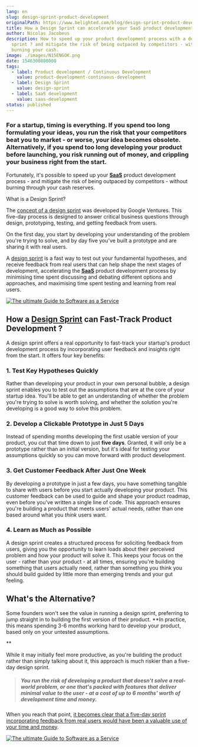 ```yaml
---
lang: en
slug: design-sprint-product-development
originalPath: https://www.belighted.com/blog/design-sprint-product-development
title: How a Design Sprint can accelerate your SaaS product development process
author: Nicolas Jacobeus
description: How to speed up your product development process with a design
  sprint ? and mitigate the risk of being outpaced by competitors - without
  burning your cash.
image: ./images/N15ENGOK.png
date: 1546300800000
tags:
  - label: Product development / Continuous Development
    value: product-development-continuous-development
  - label: Design Sprint
    value: design-sprint
  - label: SaaS development
    value: saas-development
status: published
---
```

### For a startup, timing is everything. If you spend too long formulating your ideas, you run the risk that your competitors beat you to market - or worse, your idea becomes obsolete. Alternatively, if you spend too long developing your product before launching, you risk running out of money, and crippling your business right from the start.

Fortunately, it's possible to speed up your [**SaaS**](/saas-guide-to-software-as-service) product development process - and mitigate the risk of being outpaced by competitors - without burning through your cash reserves.

What is a Design Sprint?  

  
The [concept of a design sprint](/design-sprint) was developed by Google Ventures. This five-day process is designed to answer critical business questions through design, prototyping, testing, and getting feedback from users.

On the first day, you start by developing your understanding of the problem you're trying to solve, and by day five you've built a prototype and are sharing it with real users.

A [design sprint](/design-sprint) is a fast way to test out your fundamental hypotheses, and receive feedback from real users that can help shape the next stages of development, accelerating the **[SaaS](/saas-guide-to-software-as-service)** product development process by minimising time spent discussing and debating different options and approaches, and maximising time spent testing and learning from real users.  
  

[![The ultimate Guide to Software as a Service](https://no-cache.hubspot.com/cta/default/1684659/0b551323-0d58-4d8c-882c-e42a03a01459.png)](https://cta-redirect.hubspot.com/cta/redirect/1684659/0b551323-0d58-4d8c-882c-e42a03a01459)

  
How a [Design Sprint](/design-sprint) can Fast-Track Product Development ?
-----------------------------------------------------------------------------

A design sprint offers a real opportunity to fast-track your startup's product development process by incorporating user feedback and insights right from the start. It offers four key benefits:

### 1\. Test Key Hypotheses Quickly

  

Rather than developing your product in your own personal bubble, a design sprint enables you to test out the assumptions that are at the core of your startup idea. You'll be able to get an understanding of whether the problem you're trying to solve is worth solving, and whether the solution you're developing is a good way to solve this problem.

### 2\. Develop a Clickable Prototype in Just 5 Days

Instead of spending months developing the first usable version of your product, you cut that time down to just **five days**. Granted, it will only be a prototype rather than an initial version, but it's ideal for testing your assumptions quickly so you can move forward with product development.

### 3\. Get Customer Feedback After Just One Week

By developing a prototype in just a few days, you have something tangible to share with users before you start actually developing your product. This customer feedback can be used to guide and shape your product roadmap, even before you've written a single line of code. This approach ensures you're building a product that meets users' actual needs, rather than one based around what you _think_ users want.

### 4\. Learn as Much as Possible

A design sprint creates a structured process for soliciting feedback from users, giving you the opportunity to learn loads about their perceived problem and how your product will solve it. This keeps your focus on the user - rather than your product - at all times, ensuring you're building something that users actually need, rather than something you think you should build guided by little more than emerging trends and your gut feeling.  
  

What's the Alternative?
-----------------------

Some founders won't see the value in running a design sprint, preferring to jump straight in to building the first version of their product. **In practice, this means spending 3-6 months working hard to develop your product, based only on your untested assumptions.  
  
**

While it may initially feel more productive, as you're building the product rather than simply talking about it, this approach is much riskier than a five-day design sprint.  
  

> ##### You run the risk of developing a product that doesn't solve a real-world problem, or one that's packed with features that deliver minimal value to the user - at a cost of up to 6 months' worth of development time and money.  
>   

When you reach that point, [it becomes clear that a five-day sprint incorporating feedback from real users would have been a valuable use of your time and money](/design-sprint).

[![The ultimate Guide to Software as a Service](https://no-cache.hubspot.com/cta/default/1684659/0b551323-0d58-4d8c-882c-e42a03a01459.png)](https://cta-redirect.hubspot.com/cta/redirect/1684659/0b551323-0d58-4d8c-882c-e42a03a01459)